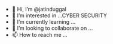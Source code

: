 - 👋 Hi, I’m @jatinduggal
- 👀 I’m interested in ...CYBER SECURITY
- 🌱 I’m currently learning ...
- 💞️ I’m looking to collaborate on ...
- 📫 How to reach me ...

<!---
jatinduggal/jatinduggal is a ✨ special ✨ repository because its `README.md` (this file) appears on your GitHub profile.
You can click the Preview link to take a look at your changes.
--->
